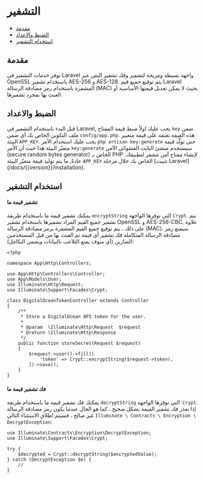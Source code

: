 # التشفير

- [مقدمة](#مقدمة)
- [الضبط والاعداد](#الضبط-والاعداد)
- [استخدام التشفير](#استخدام-التشفير)

<a name="introduction"></a>
## مقدمة

توفر خدمات التشفير في Laravel واجهة بسيطة ومريحة لتشفير وفك تشفير النص عبر OpenSSL باستخدام تشفير AES-256 و AES-128. يتم توقيع جميع قيم Laravel المشفرة باستخدام رمز مصادقة الرسالة (MAC) بحيث لا يمكن تعديل قيمتها الأساسية أو العبث بها بمجرد تشفيرها.

<a name="configuration"></a>
## الضبط والاعداد

قبل البدء باستخدام التشفير في Laravel, يجب عليك اولاً ضبط قيمة المفتاح `key` ضمن ملف التكوين الخاص بك أي ضمن `config/app.php`. هذه القيمة تعتمد على قيمة متغيير البيئة `APP_KEY`. يجب عليك استخدام الأمر `php artisan key:generate` حتى تولّد قيمة متغيّر البيئة هذا حيث أن الأمر `key:generate` سيستخدم منشئ البايت العشوائي الآمن (secure random bytes generator) الخاص بـ PHP لإنشاء مفتاح آمن مشفر لتطبيقك. عادةً, ما يتم توليد قيمة متغيّر البيئة `APP_KEY` الخاص بك خلال مرحلة [تثبيت Laravel]  (/docs/{{version}}/installation). 

<a name="using-the-encrypter"></a>
## استخدام التشفير

<a name="encrypting-a-value"></a>
#### تشفير قيمة ما

يمكنك تشفير قيمة ما باستخدام طريقة `encryptString` التي توفرها الواجهة `Crypt`. يتم تشفير جميع القيم المراد تشفيرها باستخدام تشفير OpenSSL و AES-256-CBC. علاوة على ذلك ، يتم توقيع جميع القيم المشفرة برمز مصادقة الرسالة (MAC). سيمنع رمز مصادقة الرسالة المتكاملة فك تشفير أي قيمة تم العبث بها من قبل المستخدمين الضارين (أي سوف يمنع التلاعب بالبيانات ويضمن التكامل):

    <?php

    namespace App\Http\Controllers;

    use App\Http\Controllers\Controller;
    use App\Models\User;
    use Illuminate\Http\Request;
    use Illuminate\Support\Facades\Crypt;

    class DigitalOceanTokenController extends Controller
    {
        /**
         * Store a DigitalOcean API token for the user.
         *
         * @param  \Illuminate\Http\Request  $request
         * @return \Illuminate\Http\Response
         */
        public function storeSecret(Request $request)
        {
            $request->user()->fill([
                'token' => Crypt::encryptString($request->token),
            ])->save();
        }
    }

<a name="decrypting-a-value"></a>
#### فك تشفير قيمة ما

يمكنك فك تشفير قيمة ما باستخدام طريقة `decryptString` التي توفرها الواجهة` Crypt`. إذا تعذر فك تشفير القيمة بشكل صحيح ، كما هو الحال عندما يكون رمز مصادقة الرسالة غير صالح ، فسيتم اطلاق الاستثناء التالي `Illuminate \ Contracts \ Encryption \ DecryptException`:

    use Illuminate\Contracts\Encryption\DecryptException;
    use Illuminate\Support\Facades\Crypt;

    try {
        $decrypted = Crypt::decryptString($encryptedValue);
    } catch (DecryptException $e) {
        //
    }
